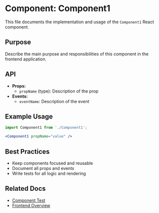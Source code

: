 # Component: Component1

This file documents the implementation and usage of the `Component1` React component.

## Purpose

Describe the main purpose and responsibilities of this component in the frontend application.

## API

- **Props:**
  - `propName` (type): Description of the prop
- **Events:**
  - `eventName`: Description of the event

## Example Usage

```jsx
import Component1 from './Component1';

<Component1 propName="value" />
```

## Best Practices

- Keep components focused and reusable
- Document all props and events
- Write tests for all logic and rendering

## Related Docs

- [Component Test](../../../tests/src/components/Component1.test.md)
- [Frontend Overview](../../overview.md)
